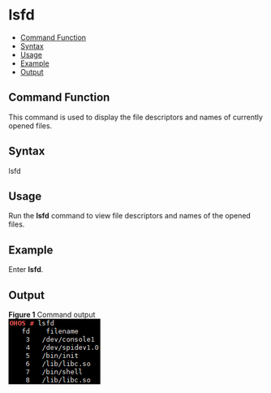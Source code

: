 # lsfd<a name="EN-US_TOPIC_0000001051451550"></a>

-   [Command Function](#section2053406181716)
-   [Syntax](#section523771017172)
-   [Usage](#section27241213201719)
-   [Example](#section442617197173)
-   [Output](#section42491639151813)

## Command Function<a name="section2053406181716"></a>

This command is used to display the file descriptors and names of currently opened files.

## Syntax<a name="section523771017172"></a>

lsfd

## Usage<a name="section27241213201719"></a>

Run the  **lsfd**  command to view file descriptors and names of the opened files.

## Example<a name="section442617197173"></a>

Enter  **lsfd**.

## Output<a name="section42491639151813"></a>

**Figure  1**  Command output<a name="fig11407101617206"></a>  
![](figures/command-output-0.png "command-output-0")

